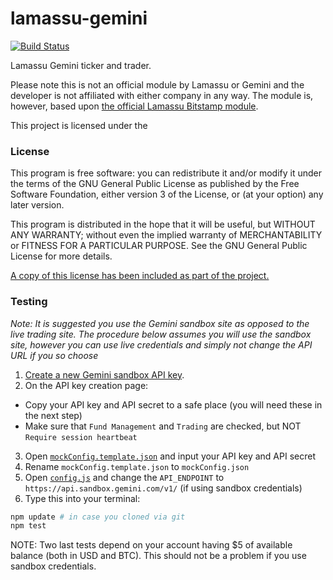 lamassu-gemini
================

[![Build Status](https://travis-ci.org/benwiebe/lamassu-gemini.svg?branch=master)](https://travis-ci.org/benwiebe/lamassu-gemini)

Lamassu Gemini ticker and trader.

Please note this is not an official module by Lamassu or Gemini and the developer is not affiliated with either company in any way. The module is, however, based upon
[the official Lamassu Bitstamp module](https://github.com/lamassu/lamassu-bitstamp).

This project is licensed under the 

### License
This program is free software: you can redistribute it and/or modify
it under the terms of the GNU General Public License as published by
the Free Software Foundation, either version 3 of the License, or
(at your option) any later version.

This program is distributed in the hope that it will be useful,
but WITHOUT ANY WARRANTY; without even the implied warranty of
MERCHANTABILITY or FITNESS FOR A PARTICULAR PURPOSE.  See the
GNU General Public License for more details.

[A copy of this license has been included as part of the project.](https://github.com/benwiebe/lamassu-gemini/blob/master/LICENSE)

### Testing

*Note: It is suggested you use the Gemini sandbox site as opposed to the live trading site. The procedure below assumes you will use the sandbox site, however you can use live credentials and simply not
change the API URL if you so choose*

1. [Create a new Gemini sandbox API key](https://exchange.sandbox.gemini.com/settings/api).
2. On the API key creation page:
  * Copy your API key and API secret to a safe place (you will need these in the next step)
  * Make sure that `Fund Management` and `Trading` are checked, but NOT `Require session heartbeat`
3. Open [`mockConfig.template.json`](https://github.com/benwiebe/lamassu-gemini/blob/master/test/mockConfig.template.json) and input your API key and API secret
4. Rename `mockConfig.template.json` to `mockConfig.json`
5. Open [`config.js`](https://github.com/benwiebe/lamassu-gemini/blob/master/config.js) and change the `API_ENDPOINT` to `https://api.sandbox.gemini.com/v1/` (if using sandbox credentials)
6. Type this into your terminal:

```bash
npm update # in case you cloned via git
npm test
```

NOTE: Two last tests depend on your account having $5 of available balance (both in USD and BTC). This should not be a problem if you use sandbox credentials.
